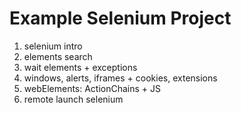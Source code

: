 # Example Selenium Project
1) selenium intro
2) elements search
3) wait elements + exceptions
4) windows, alerts, iframes + cookies, extensions
5) webElements: ActionChains + JS
6) remote launch selenium
